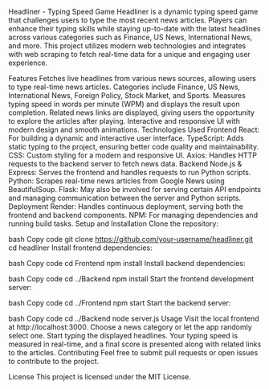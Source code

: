 Headliner - Typing Speed Game
Headliner is a dynamic typing speed game that challenges users to type the most recent news articles. Players can enhance their typing skills while staying up-to-date with the latest headlines across various categories such as Finance, US News, International News, and more. This project utilizes modern web technologies and integrates with web scraping to fetch real-time data for a unique and engaging user experience.

Features
Fetches live headlines from various news sources, allowing users to type real-time news articles.
Categories include Finance, US News, International News, Foreign Policy, Stock Market, and Sports.
Measures typing speed in words per minute (WPM) and displays the result upon completion.
Related news links are displayed, giving users the opportunity to explore the articles after playing.
Interactive and responsive UI with modern design and smooth animations.
Technologies Used
Frontend
React: For building a dynamic and interactive user interface.
TypeScript: Adds static typing to the project, ensuring better code quality and maintainability.
CSS: Custom styling for a modern and responsive UI.
Axios: Handles HTTP requests to the backend server to fetch news data.
Backend
Node.js & Express: Serves the frontend and handles requests to run Python scripts.
Python: Scrapes real-time news articles from Google News using BeautifulSoup.
Flask: May also be involved for serving certain API endpoints and managing communication between the server and Python scripts.
Deployment
Render: Handles continuous deployment, serving both the frontend and backend components.
NPM: For managing dependencies and running build tasks.
Setup and Installation
Clone the repository:

bash
Copy code
git clone https://github.com/your-username/headliner.git
cd headliner
Install frontend dependencies:

bash
Copy code
cd Frontend
npm install
Install backend dependencies:

bash
Copy code
cd ../Backend
npm install
Start the frontend development server:

bash
Copy code
cd ../Frontend
npm start
Start the backend server:

bash
Copy code
cd ../Backend
node server.js
Usage
Visit the local frontend at http://localhost:3000.
Choose a news category or let the app randomly select one.
Start typing the displayed headlines.
Your typing speed is measured in real-time, and a final score is presented along with related links to the articles.
Contributing
Feel free to submit pull requests or open issues to contribute to the project.

License
This project is licensed under the MIT License.
